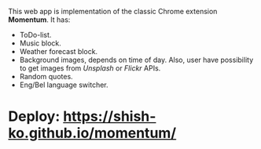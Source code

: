 This web app is implementation of the classic Chrome extension __Momentum__.
It has:
- ToDo-list.
- Music block.
- Weather forecast block.
- Background images, depends on time of day. Also, user have possibility to get images from _Unsplash_ or _Flickr_ APIs.
- Random quotes. 
- Eng/Bel language switcher.

# Deploy: https://shish-ko.github.io/momentum/

